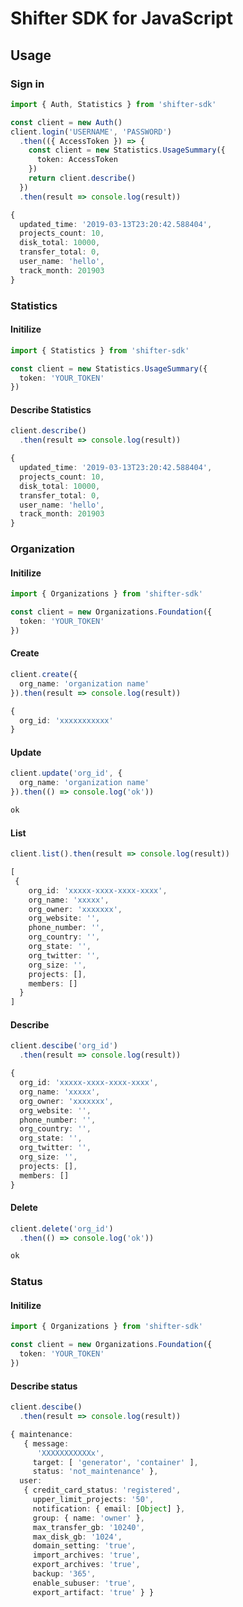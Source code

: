 # Shifter SDK for JavaScript

## Usage

### Sign in

```typescript
import { Auth, Statistics } from 'shifter-sdk'

const client = new Auth()
client.login('USERNAME', 'PASSWORD')
  .then(({ AccessToken }) => {
    const client = new Statistics.UsageSummary({
      token: AccessToken
    })
    return client.describe()
  })
  .then(result => console.log(result))

{
  updated_time: '2019-03-13T23:20:42.588404',
  projects_count: 10,
  disk_total: 10000,
  transfer_total: 0,
  user_name: 'hello',
  track_month: 201903
}
```

### Statistics

#### Initilize

```typescript
import { Statistics } from 'shifter-sdk'

const client = new Statistics.UsageSummary({
  token: 'YOUR_TOKEN'
})
```

#### Describe Statistics

```typescript
client.describe()
  .then(result => console.log(result))

{
  updated_time: '2019-03-13T23:20:42.588404',
  projects_count: 10,
  disk_total: 10000,
  transfer_total: 0,
  user_name: 'hello',
  track_month: 201903
}
```


### Organization

#### Initilize
```typescript
import { Organizations } from 'shifter-sdk'

const client = new Organizations.Foundation({
  token: 'YOUR_TOKEN'
})
```

#### Create

```typescript
client.create({
  org_name: 'organization name'
}).then(result => console.log(result))

{
  org_id: 'xxxxxxxxxxx'
}
```

#### Update

```typescript
client.update('org_id', {
  org_name: 'organization name'
}).then(() => console.log('ok'))

ok
```

#### List

```typescript
client.list().then(result => console.log(result))

[
 {
    org_id: 'xxxxx-xxxx-xxxx-xxxx',
    org_name: 'xxxxx',
    org_owner: 'xxxxxxx',
    org_website: '',
    phone_number: '',
    org_country: '',
    org_state: '',
    org_twitter: '',
    org_size: '',
    projects: [],
    members: []
  }
] 
```

#### Describe

```typescript
client.descibe('org_id')
  .then(result => console.log(result))

{
  org_id: 'xxxxx-xxxx-xxxx-xxxx',
  org_name: 'xxxxx',
  org_owner: 'xxxxxxx',
  org_website: '',
  phone_number: '',
  org_country: '',
  org_state: '',
  org_twitter: '',
  org_size: '',
  projects: [],
  members: []
}
```


#### Delete

```typescript
client.delete('org_id')
  .then(() => console.log('ok'))

ok
```

### Status


#### Initilize

```typescript
import { Organizations } from 'shifter-sdk'

const client = new Organizations.Foundation({
  token: 'YOUR_TOKEN'
})
```

#### Describe status

```typescript
client.descibe()
  .then(result => console.log(result))

{ maintenance:
   { message:
      'XXXXXXXXXXXx',
     target: [ 'generator', 'container' ],
     status: 'not_maintenance' },
  user:
   { credit_card_status: 'registered',
     upper_limit_projects: '50',
     notification: { email: [Object] },
     group: { name: 'owner' },
     max_transfer_gb: '10240',
     max_disk_gb: '1024',
     domain_setting: 'true',
     import_archives: 'true',
     export_archives: 'true',
     backup: '365',
     enable_subuser: 'true',
     export_artifact: 'true' } }
```